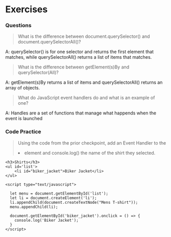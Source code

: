 # Exercises

### Questions

> What is the difference between document.querySelector() and document.querySelectorAll()?

A: querySelector() is for one selector and returns the first element that matches, while querySelectorAll() returns a list of items that matches.

> What is the difference between getElement(s)By and querySelector(All)?

A: getElement(s)By returns a list of items and querySelectorAll() returns an array of objects.

> What do JavaScript event handlers do and what is an example of one?

A: Handles are a set of functions that manage what happends when the event is launched


### Code Practice

> Using the code from the prior checkpoint, add an Event Handler to the <li> element and console.log() the name of the shirt they selected.

```
<h3>Shirts</h3>
<ul id='list'>
    <li id="biker_jacket">Biker Jacket</li>
</ul>

<script type="text/javascript">

  let menu = document.getElementById('list');
  let li = document.createElement('li');
  li.appendChild(document.createTextNode("Mens T-shirt"));
  menu.appendChild(li);

  document.getElementById('biker_jacket').onclick = () => {
    console.log('Biker Jacket');
  }
</script>
```
